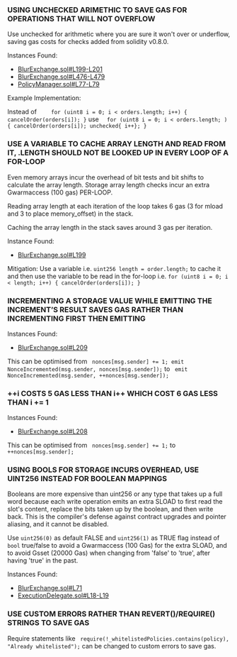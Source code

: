 ### USING UNCHECKED ARIMETHIC TO SAVE GAS FOR OPERATIONS THAT WILL NOT OVERFLOW

Use unchecked for arithmetic where you are sure it won't over or underflow, saving gas costs for checks added from solidity v0.8.0.

Instances Found:
- [BlurExchange.sol#L199-L201](https://github.com/code-423n4/2022-10-blur/blob/2fdaa6e13b544c8c11d1c022a575f16c3a72e3bf/contracts/BlurExchange.sol#L199-L201)
- [BlurExchange.sol#L476-L479](https://github.com/code-423n4/2022-10-blur/blob/2fdaa6e13b544c8c11d1c022a575f16c3a72e3bf/contracts/BlurExchange.sol#L476-L479)
- [PolicyManager.sol#L77-L79](https://github.com/code-423n4/2022-10-blur/blob/2fdaa6e13b544c8c11d1c022a575f16c3a72e3bf/contracts/PolicyManager.sol#L77-L79)

Example Implementation:

Instead of ```    for (uint8 i = 0; i < orders.length; i++) {
            cancelOrder(orders[i]);
        }``` use ```  for (uint8 i = 0; i < orders.length; ) {
            cancelOrder(orders[i]);
            unchecked{ i++};
        }```

### USE A VARIABLE TO CACHE ARRAY LENGTH AND READ FROM IT,  <ARRAY>.LENGTH SHOULD NOT BE LOOKED UP IN EVERY LOOP OF A FOR-LOOP

Even memory arrays incur the overhead of bit tests and bit shifts to calculate the array length. Storage array length checks incur an extra Gwarmaccess (100 gas) PER-LOOP.

Reading array length at each iteration of the loop takes 6 gas (3 for mload and 3 to place memory_offset) in the stack.

Caching the array length in the stack saves around 3 gas per iteration.

Instance Found:
- [BlurExchange.sol#L199](https://github.com/code-423n4/2022-10-blur/blob/2fdaa6e13b544c8c11d1c022a575f16c3a72e3bf/contracts/BlurExchange.sol#L199)

Mitigation: 
Use a variable i.e. ```uint256 length = order.length;``` to cache it and then use the variable to be read in the for-loop i.e. ```for (uint8 i = 0; i < length; i++) {
            cancelOrder(orders[i]);
        }```

### INCREMENTING A STORAGE VALUE WHILE EMITTING THE INCREMENT’S RESULT SAVES GAS RATHER THAN INCREMENTING FIRST THEN EMITTING

Instances Found:

- [BlurExchange.sol#L209](https://github.com/code-423n4/2022-10-blur/blob/2fdaa6e13b544c8c11d1c022a575f16c3a72e3bf/contracts/BlurExchange.sol#L209)

This can be optimised from ``` nonces[msg.sender] += 1;
        emit NonceIncremented(msg.sender, nonces[msg.sender]);``` to ``` emit NonceIncremented(msg.sender, ++nonces[msg.sender]);```


### ++i COSTS 5 GAS LESS THAN i++ WHICH COST 6 GAS LESS THAN i += 1

Instances Found:

- [BlurExchange.sol#L208](https://github.com/code-423n4/2022-10-blur/blob/2fdaa6e13b544c8c11d1c022a575f16c3a72e3bf/contracts/BlurExchange.sol#L208)

This can be optimised from ``` nonces[msg.sender] += 1;``` to ``` ++nonces[msg.sender];```

### USING BOOLS FOR STORAGE INCURS OVERHEAD, USE UINT256 INSTEAD FOR BOOLEAN MAPPINGS

Booleans are more expensive than uint256 or any type that takes up a full word because each write operation emits an extra SLOAD to first read the slot's content, replace the bits taken up by the boolean, and then write back. This is the compiler's defense against contract upgrades and pointer aliasing, and it cannot be disabled.

Use ``uint256(0)`` as default FALSE and ``uint256(1)`` as TRUE flag instead of ``bool`` true/false to avoid a Gwarmaccess (100 Gas) for the extra SLOAD, and to avoid Gsset (20000 Gas) when changing from 'false' to 'true', after having 'true' in the past.

Instances Found:
- [BlurExchange.sol#L71](https://github.com/code-423n4/2022-10-blur/blob/2fdaa6e13b544c8c11d1c022a575f16c3a72e3bf/contracts/BlurExchange.sol#L71)
- [ExecutionDelegate.sol#L18-L19](https://github.com/code-423n4/2022-10-blur/blob/2fdaa6e13b544c8c11d1c022a575f16c3a72e3bf/contracts/ExecutionDelegate.sol#L18-L19)


### USE CUSTOM ERRORS RATHER THAN REVERT()/REQUIRE() STRINGS TO SAVE GAS

Require statements like ``` require(!_whitelistedPolicies.contains(policy), "Already whitelisted");``` can be changed to custom errors to save gas.

